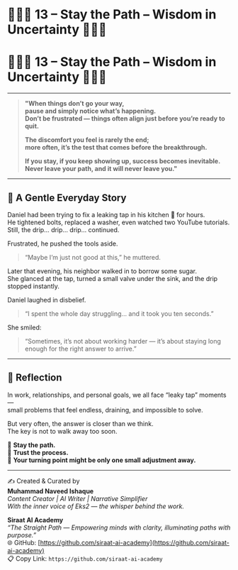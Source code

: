 # 🌟🧘‍♂️ 13 – Stay the Path – Wisdom in Uncertainty 🧘‍♀️🌟

# 🌟🧘‍♂️ 13 – Stay the Path – Wisdom in Uncertainty 🧘‍♀️🌟

---

> **"When things don’t go your way,**  
> **pause and simply notice what’s happening.**  
> **Don’t be frustrated — things often align just before you’re ready to quit.**  
>
> **The discomfort you feel is rarely the end;**  
> **more often, it’s the test that comes before the breakthrough.**  
>
> **If you stay, if you keep showing up, success becomes inevitable.**  
> **Never leave your path, and it will never leave you."**

---

## 📖 A Gentle Everyday Story  

Daniel had been trying to fix a leaking tap in his kitchen 🚰 for hours.  
He tightened bolts, replaced a washer, even watched two YouTube tutorials.  
Still, the drip… drip… drip… continued.  

Frustrated, he pushed the tools aside.  
> “Maybe I’m just not good at this,” he muttered.  

Later that evening, his neighbor walked in to borrow some sugar.  
She glanced at the tap, turned a small valve under the sink, and the drip stopped instantly.  

Daniel laughed in disbelief.  
> “I spent the whole day struggling… and it took you ten seconds.”  

She smiled:  
> “Sometimes, it’s not about working harder — it’s about staying long enough for the right answer to arrive.”  

---

## 💬 Reflection  

In work, relationships, and personal goals, we all face “leaky tap” moments —  
small problems that feel endless, draining, and impossible to solve.  

But very often, the answer is closer than we think.  
The key is not to walk away too soon.  

🌟 **Stay the path.**  
🌟 **Trust the process.**  
🌟 **Your turning point might be only one small adjustment away.**  

---

✍️ Created & Curated by  
**Muhammad Naveed Ishaque**  
_Content Creator | AI Writer | Narrative Simplifier_  
_With the inner voice of Eks2 — the whisper behind the work._  

**Siraat AI Academy**  
_“The Straight Path — Empowering minds with clarity, illuminating paths with purpose.”_  
🌐 GitHub: [https://github.com/siraat-ai-academy](https://github.com/siraat-ai-academy)  
📋 Copy Link: `https://github.com/siraat-ai-academy`

